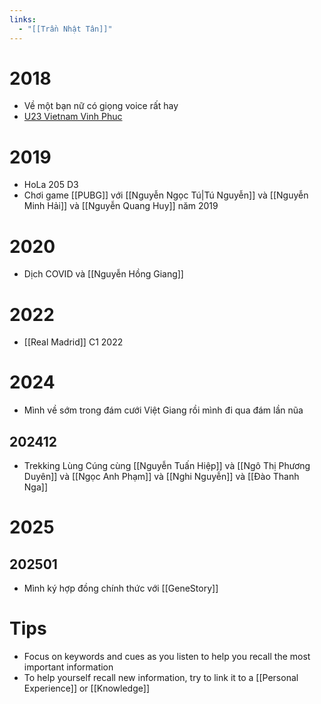 ```yaml
---
links:
  - "[[Trần Nhật Tân]]"
---
```

# 2018

- Về một bạn nữ có giọng voice rất hay
- [U23 Vietnam Vinh Phuc](https://www.tiktok.com/@phanduy199x/video/7330645442604125447)

# 2019

- HoLa 205 D3
- Chơi game [[PUBG]] với [[Nguyễn Ngọc Tú|Tú Nguyễn]] và [[Nguyễn Minh Hải]]  và [[Nguyễn Quang Huy]] năm 2019

# 2020

- Dịch COVID và [[Nguyễn Hồng Giang]]

# 2022

- [[Real Madrid]] C1 2022

# 2024

- Mình về sớm trong đám cưới Việt Giang rồi mình đi qua đám lần nũa

## 202412

- Trekking Lùng Cúng cùng [[Nguyễn Tuấn Hiệp]] và [[Ngô Thị Phương Duyên]] và [[Ngọc Anh Phạm]] và [[Nghi Nguyễn]] và [[Đào Thanh Nga]]

# 2025

## 202501

- Mình ký hợp đồng chính thức với [[GeneStory]]

# Tips

- Focus on keywords and cues as you listen to help you recall the most important information
- To help yourself recall new information, try to link it to a [[Personal Experience]] or [[Knowledge]]